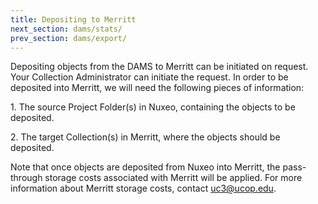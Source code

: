 ```yaml
---
title: Depositing to Merritt
next_section: dams/stats/
prev_section: dams/export/
---
```


Depositing objects from the DAMS to Merritt can be initiated on request.  Your Collection Administrator can initiate the request.  In order to be deposited into Merritt, we will need the following pieces of information:

<p>1. The source Project Folder(s) in Nuxeo, containing the objects to be deposited.</p>

<p>2. The target Collection(s) in Merritt, where the objects should be deposited.</p>  

Note that once objects are deposited from Nuxeo into Merritt, the pass-through storage costs associated with Merritt will be applied.  For more information about Merritt storage costs, contact <a href="mailto:uc3@ucop.edu">uc3@ucop.edu</a>.
